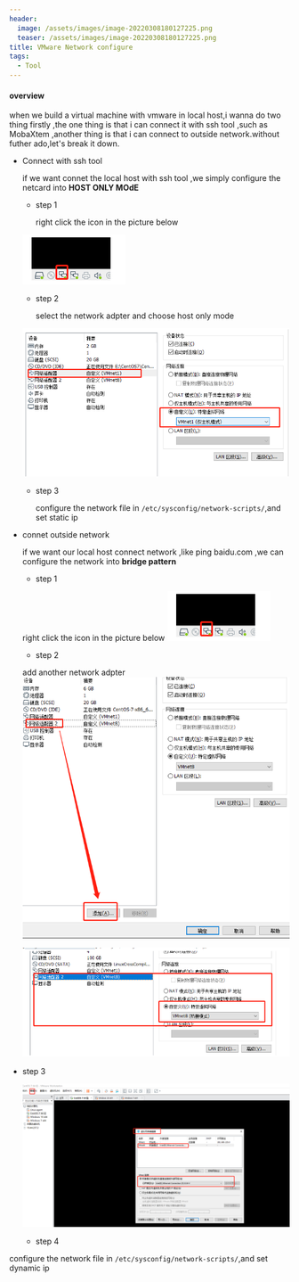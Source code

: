 ```yaml
---
header:
  image: /assets/images/image-20220308180127225.png
  teaser: /assets/images/image-20220308180127225.png
title: VMware Network configure
tags:
  - Tool
---
```


#### overview

when we build a virtual machine with vmware in local host,i wanna do two thing firstly ,the one thing is that i can connect it with ssh tool ,such as  MobaXtem ,another thing is that i can connect to outside network.without futher ado,let's break it down.

+ Connect with ssh tool 

  if we want connet the local host with ssh tool ,we simply configure the netcard into **HOST ONLY MOdE**

  + step 1

    right click the icon in the picture below

  ![image-20220308180127225](images/image-20220308180127225.png)

  + step 2

      select the network adpter and choose host only mode

  ![image-20220308180446977](images/image-20220308180446977.png)
      

  + step 3

    configure the network file in `/etc/sysconfig/network-scripts/`,and set static ip

+ connet outside network

  if we want our local host connect network ,like ping baidu.com ,we can configure the network into **bridge pattern**
    + step 1
  
  right click the icon in the picture below
    ![image-20220308180127225](images/image-20220308180127225.png)
  
    + step 2
  
  add another network adpter![image-20220308182810687](images/image-20220308182810687.png)

  ![image-20220308183946519](images/image-20220308183946519.png)

+ step 3

  ![image-20220308184420276](images/image-20220308184420276.png)
  + step 4

configure the network file in `/etc/sysconfig/network-scripts/`,and set dynamic ip


